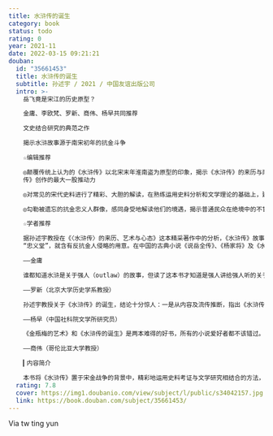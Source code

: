 ```yaml
---
title: 水浒传的诞生
category: book
status: todo
rating: 0
year: 2021-11
date: 2022-03-15 09:21:21
douban:
  id: "35661453"
  title: 水浒传的诞生
  subtitle: 孙述宇 / 2021 / 中国友谊出版公司
  intro: >-
    岳飞竟是宋江的历史原型？

    金庸、李欧梵、罗新、商伟、杨早共同推荐

    文史结合研究的典范之作

    揭示水浒故事源于南宋初年的抗金斗争

    ☆编辑推荐

    ◎颠覆传统上认为的《水浒传》以北宋末年淮南盗为原型的印象，揭示《水浒传》的来历与南宋抗金的历史之间的关系，岳飞的精忠报国与冤狱或许是《水浒
    传》创作的最大一股推动力

    ◎对常见的宋代史料进行了精彩、大胆的解读，在熟练运用史料分析和文学理论的基础上，建构一套完整系统的叙事，为水浒爱好者、宋史爱好者带来畅快的阅读体验

    ◎勾勒被遗忘的抗金忠义人群像，感同身受地解读他们的境遇，揭示普通民众在绝境中的不甘与反抗，为这些被历史暗流吞没而失声的渺小者和无名之辈，书写一阙慷慨悲歌

    ☆学者推荐

    据孙述宇教授在《〈水浒传〉的来历、艺术与心态》这本精采著作中的分析，《水浒传》故事的起源与抗金名将岳飞有很大关系，本来反抗外艇的意义还大于杀官造反，原来书名叫做《忠义水浒传》。在宋金战争中，“忠义”两字特指沦陷区中抗金的民间武装，宋江做了梁山泊大领袖后，将原来的“聚义厅”改名为
    “忠义堂”，就含有反抗金人侵略的用意。在中国的古典小说《说岳全传》、《杨家将》及《水浒传》中，含有最强烈的反抗外族侵略的意义。但明末有反对流寇的流行观念，清朝又禁止提到反抗异族入侵，经过数百年的磨洗，《水浒传》中原来反抗异族的文字就渐渐被清除了。

    ——金庸

    谁都知道水浒是关于强人（outlaw）的故事，但读了这本书才知道是强人讲给强人听的关于强人的故事。一本把水浒故事与岳飞时代完美联系的书，不止是关于文学的，更是关于历史的。

    ——罗新（北京大学历史学系教授）

    孙述宇教授关于《水浒传》的诞生，结论十分惊人：一是从内容及流传推断，指出《水浒传》是“强徒写给强徒看的书”，其实是一部用故事教人怎样当强盗的“宝典”；二是结合南宋的时代环境，大胆推测宋江原型并非仅是梁山泊盗匪，更是含冤而殁的岳飞在小说中的投影。半个世纪以来，这些推断虽未成为定论，却无疑可以帮助我们拓宽研读《水浒传》这部奇书的视野，也催化出文本与时代共生的想象。

    ——杨早（中国社科院文学所研究员）

    《金瓶梅的艺术》和《水浒传的诞生》是两本难得的好书，所有的小说爱好者都不该错过。我至今还记得多年前第一次读到时的兴奋和收获。孙述宇先生是真正懂小说的，从《金瓶梅的艺术》中可以随处读到他的精彩洞见。他参照欧洲现代小说来读《金瓶梅》，让我们知道好的小说是中外相通的，可以相互启迪。他对《水浒传》的来历做了深入的考察，别有一番心得，读史的朋友们也会有所收获的。

    ——商伟（哥伦比亚大学教授）

    ▎内容简介

    本书将《水浒传》置于宋金战争的背景中，精彩地运用史料考证与文学研究相结合的方法，打破过去读者一般认为的水浒故事以北宋末年淮南盗为原型的印象，揭示《水浒传》的来历与南宋抗金的历史，尤其是与岳飞及南宋初年民间武装抗金的忠义人之间存在千丝万缕的关系，岳飞的精忠报国与冤狱或许是《水浒传》创作的最大一股推动力。本书分为“《水浒传》的来历”“《水浒传》内外的人与事”“心态与艺术”三部分，用大量笔墨检视小说中的人物、地方、事件与真实历史和地理的关系，检点小说原型人物的悲壮事迹，也分析了《水浒传》的艺术特色，进一步论证历史真实的人与事在《水浒传》中投下了大量影子。
  rating: 7.8
  cover: https://img1.doubanio.com/view/subject/l/public/s34042157.jpg
  link: https://book.douban.com/subject/35661453/
---
```


Via tw ting yun